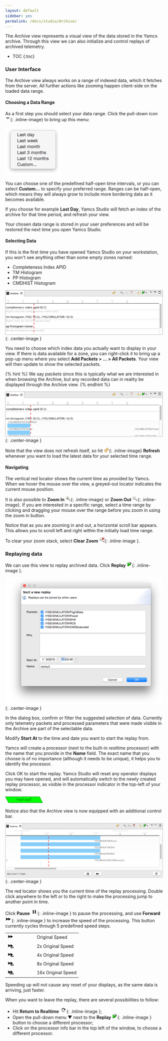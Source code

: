 ```yaml
---
layout: default
sidebar: yes
permalink: /docs/studio/Archive/
---
```


The Archive view represents a visual view of the data stored in the Yamcs archive. Through this view we can also initialize and control replays of archived telemetry.

* TOC
{:toc}

### User Interface
The Archive view always works on a range of indexed data, which it fetches from the server. All further actions like zooming happen client-side on the loaded data range.

#### Choosing a Data Range
As a first step you should select your data range. Click the pull-down icon ![Pull-down Menu](/assets/studio/view-pulldown.png){: .inline-image} to bring up this menu:

![Choose Data Range](/assets/studio/archive-range.png)

You can choose one of the predefined half-open time intervals, or you can select **Custom...** to specify your preferred range. Ranges can be half-open, which means they will always grow to include more bordering data as it becomes available.

If you choose for example **Last Day**, Yamcs Studio will fetch an index of the archive for that time period, and refresh your view.

Your chosen data range is stored in your user preferences and will be restored the next time you open Yamcs Studio.

#### Selecting Data
If this is the first time you have opened Yamcs Studio on your workstation, you won't see anything other than some empty zones named:

* Completeness Index APID
* TM Histogram
* PP Histogram
* CMDHIST Histogram

![Archive with Hidden Data](/assets/studio/archive-empty.png){: .center-image }

You need to choose which index data you actually want to display in your view. If there is data available for a zone, you can right-click it to bring up a pop-up menu where you select **Add Packets > ... > All Packets**. Your view will then update to show the selected packets.

{% hint %}
  We say <em>packets</em> since this is typically what we are interested in when browsing the Archive, but any recorded data can in reality be displayed through the Archive view.
{% endhint %}

![Archive](/assets/studio/archive.png){: .center-image }

Note that the view does not refresh itself, so hit ![Refresh](/assets/studio/icons/refresh.png){: .inline-image} **Refresh** whenever you want to load the latest data for your selected time range.

#### Navigating
The vertical red locator shows the current time as provided by Yamcs. When we hover the mouse over the view, a greyed-out locator indicates the current mouse position.

It is also possible to **Zoom In** ![Zoom In](/assets/studio/icons/zoom_in.png){: .inline-image} or **Zoom Out** ![Zoom Out](/assets/studio/icons/zoom_out.png){: .inline-image}. If you are interested in a specific range, select a time range by clicking and dragging your mouse over the range before you zoom in using the zoom in button.

Notice that as you are zooming in and out, a horizontal scroll bar appears. This allows you to scroll left and right within the initially load time range.

To clear your zoom stack, select **Clear Zoom** ![Clear Zoom](/assets/studio/icons/zoom_clear.png){: .inline-image }.  

### Replaying data
We can use this view to replay archived data. Click **Replay** ![Replay](/assets/studio/icons/replay.png){: .inline-image }.

![Replay Dialog](/assets/studio/replay-dialog.png){: .center-image }

In the dialog box, confirm or filter the suggested selection of data. Currently only telemetry packets and processed parameters that were made visible in the Archive are part of the selectable data. 

Modify **Start At** to the time and date you want to start the replay from.

Yamcs will create a processor (next to the built-in *realtime* processor) with the name that you provide in the **Name** field. The exact name that you choose is of no importance (although it needs to be unique), it helps you to identify the processor.

Click OK to start the replay. Yamcs Studio will reset any operator displays you may have opened, and will automatically switch to the newly created replay processor, as visible in the processor indicator in the top-left of your window.

![Replay Processor](/assets/studio/replay-processor.png)

Notice also that the Archive view is now equipped with an additional control bar.

![Replaying](/assets/studio/replaying.png){: .center-image }

The red locator shows you the current time of the replay processing. Double click anywhere to the left or to the right to make the processing jump to another point in time.

Click **Pause** ![Pause](/assets/studio/icons/pause.png){: .inline-image } to pause the processing, and use **Forward** ![Forward](/assets/studio/icons/forward.png){: .inline-image } to increase the speed of the processing. This button currently cycles through 5 predefined speed steps.

<table class="inline">
    <tr>
        <td width="80"><img src="/assets/studio/icons/forward.png"></td>
        <td>Original Speed</td>
    </tr>
    <tr>
        <td><img src="/assets/studio/icons/forward2x.png"></td>
        <td>2x Original Speed</td>
    </tr>
    <tr>
        <td><img src="/assets/studio/icons/forward4x.png"></td>
        <td>4x Original Speed</td>
    </tr>
    <tr>
        <td><img src="/assets/studio/icons/forward8x.png"></td>
        <td>8x Original Speed</td>
    </tr>
    <tr>
        <td><img src="/assets/studio/icons/forward16x.png"></td>
        <td>16x Original Speed</td>
    </tr>
</table>

Speeding up will not cause any reset of your displays, as the same data is arriving, just faster.

When you want to leave the replay, there are several possibilities to follow:

* Hit **Return to Realtime** ![Return to Realtime](/assets/studio/icons/redo.png){: .inline-image };
* Open the pull-down menu &#x25BC; next to the **Replay** ![Replay](/assets/studio/icons/replay.png){: .inline-image } button to choose a different processor;
* Click on the processor info bar in the top left of the window, to choose a different processor.
